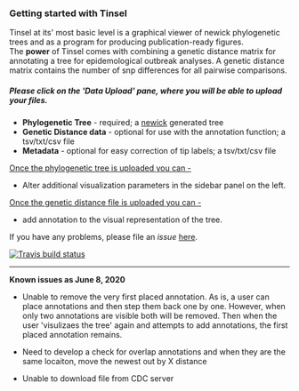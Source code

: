 ### Getting started with Tinsel

Tinsel at its' most basic level is a graphical viewer of newick phylogenetic trees and as a program for producing publication-ready figures.  
The **power** of Tinsel comes with combining a genetic distance matrix for annotating a tree for epidemological outbreak analyses.
A genetic distance matrix contains the number of snp differences for all pairwise comparisons. 

##### Please click on the 'Data Upload' pane, where you will be able to upload your files. 

* **Phylogenetic Tree** - required; a [newick](https://en.wikipedia.org/wiki/Newick_format) generated tree 
* **Genetic Distance data** - optional for use with the annotation function; a tsv/txt/csv file
* **Metadata** - optional for easy correction of tip labels; a tsv/txt/csv file 

<u>Once the phylogenetic tree is uploaded you can -</u>
* Alter additional visualization parameters in the sidebar panel on the left. 

<u>Once the genetic distance file is uploaded you can -</u>
* add annotation to the visual representation of the tree.

If you have any problems, please file an *issue* [here](https://github.com/jennahamlin/Tinsel/issues).

<!-- badges: start -->
  [![Travis build status](https://travis-ci.org/jennahamlin/Tinsel.svg?branch=master)](https://travis-ci.org/jennahamlin/Tinsel)
  <!-- badges: end -->
<hr>

**Known issues as June 8, 2020**

- Unable to remove the very first placed annotation. As is, a user can place annotations and then step them back one by one. However, when only two annotations are visible both will be removed. Then when the user 'visulizaes the tree' again and attempts to add annotations, the first placed annotation remains. 

- Need to develop a check for overlap annotations and when they are the same locaiton, move the newest out by X distance

- Unable to download file from CDC server

